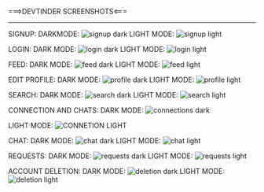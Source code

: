 
===>DEVTINDER SCREENSHOTS<===
_____________________________________________________________________________________________________________________________________________________________________________________________________________________
SIGNUP:
DARKMODE:
![signup dark](https://github.com/user-attachments/assets/a392c0e1-3d78-4cbc-bcdd-057d9cfccdcd)
LIGHT MODE:
![signup light](https://github.com/user-attachments/assets/a4ce86cb-179f-4967-aa7d-4c80ac10182d)

LOGIN:
DARK MODE:
![login dark](https://github.com/user-attachments/assets/5e6654ba-022b-4348-ab85-0b12e17f249a)
LIGHT MODE:
![login light](https://github.com/user-attachments/assets/816cff72-2fa1-4696-939f-43e476375ba3)


FEED:
DARK MODE:
![feed dark](https://github.com/user-attachments/assets/7e06fec1-0a26-429f-8379-0481afb7f1ca)
LIGHT MODE:
![feed light](https://github.com/user-attachments/assets/89a193ca-bbcb-4773-a03c-efda3b7da0a4)


EDIT PROFILE:
DARK MODE:
![profile dark](https://github.com/user-attachments/assets/96ddc096-5950-4014-809e-ed35d8f0a518)
LIGHT MODE:
![profile light](https://github.com/user-attachments/assets/73092628-68ce-492b-b590-7ba58929b35e)


SEARCH:
DARK MODE:
![search dark](https://github.com/user-attachments/assets/e612ae3b-7fca-4cd9-9357-5ab44482ddf7)
LIGHT MODE:
![search light](https://github.com/user-attachments/assets/3ef78d33-4f95-4522-930e-c60eb7d6528e)


CONNECTION AND CHATS:
DARK MODE:
![connections dark](https://github.com/user-attachments/assets/e2708117-4b5e-471b-9f69-d4a70b5df5e8)

LIGHT MODE:
![CONNETION LIGHT](https://github.com/user-attachments/assets/d40919d1-8d74-433c-8b8c-4e8cb818f862)



CHAT:
DARK MODE:
![chat dark](https://github.com/user-attachments/assets/b1f2db24-33ed-4546-a791-d0e8e2fb0227)
LIGHT MODE:
![chat light](https://github.com/user-attachments/assets/a4c1cb2e-b9ea-4a48-b92d-f13c492250ab)




REQUESTS:
DARK MODE:
![requests dark](https://github.com/user-attachments/assets/a3bcfec4-50a5-4cbb-ac51-dcfd6d366f8a)
LIGHT MODE:
![requests light](https://github.com/user-attachments/assets/f3a1a614-3ba0-475c-bd2d-8f384a121dd0)

ACCOUNT DELETION:
DARK MODE:
![deletion dark](https://github.com/user-attachments/assets/fe9ff3b6-5ebc-4df4-911b-323a32f711ff)
LIGHT MODE:
![deletion light](https://github.com/user-attachments/assets/c6293d55-50f8-4270-bf5a-c059f073c1f5)


